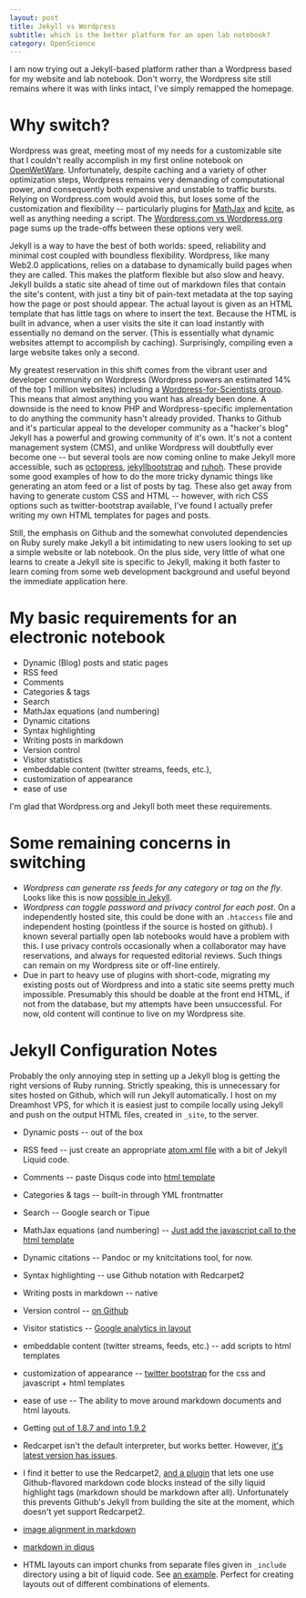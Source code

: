 ```yaml
---
layout: post 
title: Jekyll vs Wordpress 
subtitle: which is the better platform for an open lab notebook?
category: OpenScience
---
```


I am now trying out a Jekyll-based platform rather than a Wordpress based for 
my website and lab notebook.  Don't worry, the Wordpress site still remains where
it was with links intact, I've simply remapped the homepage.  


# Why switch?



Wordpress was great, meeting most of my needs for a customizable site that I 
couldn't really accomplish in my first online notebook on 
[OpenWetWare](http://openwetware.org). Unfortunately, despite caching and 
a variety of other optimization steps, Wordpress remains very demanding
of computational power, and consequently both expensive and unstable to traffic
bursts. Relying on Wordpress.com would avoid this, but loses some of the 
customization and flexibility -- particularly plugins for 
[MathJax](http://mathjax.org) and 
[kcite](http://wordpress.org/extend/plugins/kcite/), as well as anything 
needing a script.  The 
[Wordpress.com vs Wordpress.org](http://en.support.wordpress.com/com-vs-org/)
page sums up the trade-offs between these options very well. 



Jekyll is a way to have the best of both worlds: speed, reliability and minimal cost 
coupled with boundless flexibility. Wordpress, like many Web2.0 applications,
relies on a database to dynamically build pages when they are called.  This makes 
the platform flexible but also slow and heavy.  Jekyll builds a static site ahead
of time out of markdown files that contain the site's content, with just a tiny
bit of pain-text metadata at the top saying how the page or post should appear.
The actual layout is given as an HTML template that has little tags on where to 
insert the text. Because the HTML is built in advance,
when a user visits the site it can load instantly with essentially no demand on
the server. (This is essentially what dynamic websites attempt to accomplish by
caching). Surprisingly, compiling even a large website takes only a second.   


My greatest reservation in this shift comes from the vibrant user and developer
community on Wordpress (Wordpress powers an estimated 14% of the top 1 million websites)
including a 
[Wordpress-for-Scientists group](https://groups.google.com/forum/#!forum/wordpress-for-scientists). 
This means that almost anything you 
want has already been done.  A downside is the need to know PHP and Wordpress-specific 
implementation to do anything the community hasn't already provided.  Thanks to
Github and it's particular appeal to the developer community as a "hacker's blog"
Jekyll has a powerful and growing community of it's own. It's not a content management
system (CMS), and unlike Wordpress will doubtfully ever become one -- but several 
tools are now coming online to make Jekyll more accessible, such as 
[octopress](http://octopress.org/), [jekyllbootstrap](http://jekyllbootstrap.com/) 
and [ruhoh](http://ruhoh.com/). These provide some good examples of how to do the 
more tricky dynamic things like generating an atom feed or a list of posts by tag.
These also get away from having to generate custom CSS and HTML -- however, with rich
CSS options such as twitter-bootstrap available, I've found I actually prefer writing
my own HTML templates for pages and posts. 

Still, the emphasis on Github and the somewhat convoluted dependencies on Ruby surely
make Jekyll a bit intimidating to new users looking to set up a simple website or lab 
notebook.  On the plus side, very little of what one learns to create a Jekyll site
is specific to Jekyll, making it both faster to learn coming from some web development
background and useful beyond the immediate application here.  


# My basic requirements for an electronic notebook

- Dynamic (Blog) posts and static pages 
- RSS feed 
- Comments 
- Categories & tags 
- Search 
- MathJax equations (and numbering) 
- Dynamic citations 
- Syntax highlighting 
- Writing posts in markdown 
- Version control 
- Visitor statistics
- embeddable content (twitter streams, feeds, etc.),
- customization of appearance
- ease of use

I'm glad that Wordpress.org and Jekyll both meet these requirements.  


# Some remaining concerns in switching

- _Wordpress can generate rss feeds for any category or tag on the fly_.  Looks like this is now [possible in Jekyll](https://github.com/pattex/jekyll-tagging). 
- _Wordpress can toggle password and privacy control for each post_. On a independently hosted site, this could be done with an `.htaccess` file and independent hosting (pointless if the source is hosted on github). I known several partially open lab notebooks would have a problem with this.  I use privacy controls occasionally when a collaborator may have reservations, and always for requested editorial reviews.  Such things can remain on my Wordpress site or off-line entirely. 
- Due in part to heavy use of plugins with short-code, migrating my existing posts out of Wordpress and into a static site seems pretty much impossible.  Presumably this should be doable at the front end HTML, if not from the database, but my attempts have been unsuccessful.  For now, old content will continue to live on my Wordpress site.

# Jekyll Configuration Notes 

Probably the only annoying step in setting up a Jekyll blog is getting the right versions of Ruby running.  Strictly speaking, this is unnecessary for sites hosted on Github, which will run Jekyll automatically.  I host on my Dreamhost VPS, for which it is easiest just to compile locally using Jekyll and push on the output HTML files, created in `_site`, to the server.  

- Dynamic posts -- out of the box 
- RSS feed -- just create an appropriate [atom.xml file](https://github.com/cboettig/cboettig.github.com/blob/master/atom.xml) with a bit of Jekyll Liquid code.
- Comments -- paste Disqus code into [html template](https://github.com/cboettig/cboettig.github.com/blob/master/_layouts/default.html)
- Categories & tags -- built-in through YML frontmatter
- Search -- Google search or Tipue
- MathJax equations (and numbering) -- [Just add the javascript call to the html template](https://github.com/cboettig/cboettig.github.com/blob/master/_layouts/default.html)
- Dynamic citations -- Pandoc or my knitcitations tool, for now.
- Syntax highlighting -- use Github notation with Redcarpet2
- Writing posts in markdown -- native
- Version control -- [on Github](https://github.com/cboettig/cboettig.github.com/)
- Visitor statistics -- [Google analytics in layout](https://github.com/cboettig/cboettig.github.com/blob/master/_layouts/default.html)
- embeddable content (twitter streams, feeds, etc.) -- add scripts to html templates
- customization of appearance -- [twitter bootstrap](http://twitter.github.com/bootstrap) for the css and javascript + html templates
- ease of use -- The ability to move around markdown documents and html layouts. 



- Getting [out of 1.8.7 and into 1.9.2](http://askubuntu.com/questions/91693/how-do-you-uninstall-ruby-1-8-7-and-install-ruby-1-9-2)
- Redcarpet isn't the default interpreter, but works better. However, [it's latest version has issues](http://stackoverflow.com/questions/8395347/gollum-wiki-undefined-method-new-for-redcarpetmodule).
- I find it better to use the Redcarpet2, [and a plugin](https://github.com/nono/Jekyll-plugins) that lets one use Github-flavored markdown code blocks instead of the silly liquid highlight tags (markdown should be markdown after all). Unfortunately this prevents Github's Jekyll from building the site at the moment, which doesn't yet support Redcarpet2.
- [image alignment in markdown](http://stackoverflow.com/questions/255170/markdown-and-image-alignment)
- [markdown in diqus](http://code.lancepollard.com/jquery-disqus-plugin)
- HTML layouts can import chunks from separate files given in `_include` directory using a bit of liquid code. See [an example](https://github.com/spo11/kismetik-jekyll).  Perfect for creating layouts out of different combinations of elements.  
